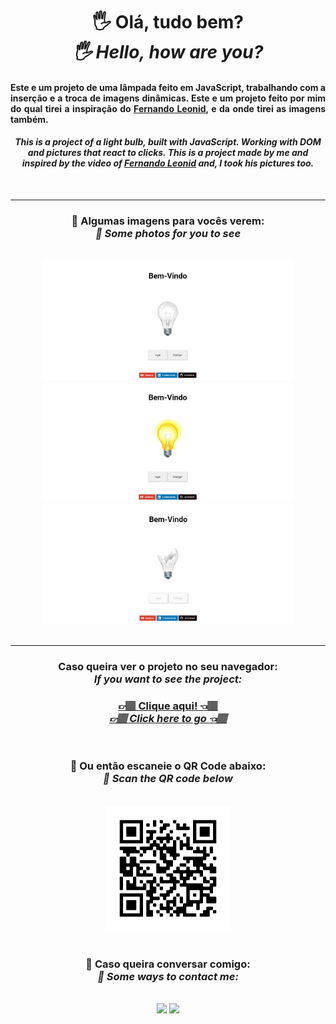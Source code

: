 <div align="center">
<h1> 🖐 Olá, tudo bem? <br> <em>🖐 Hello, how are you?</em></h1>
<h4 align="justify">Este e um projeto de uma lâmpada feito em JavaScript, trabalhando com a inserção e a troca de imagens dinâmicas. Este e um projeto feito por mim do qual tirei a inspiração do <a href="https://www.youtube.com/user/thekpta">Fernando Leonid</a>, e da onde tirei as imagens também.</h4>
<h4><em>This is a project of a light bulb, built with JavaScript. Working with DOM and pictures that react to clicks. This is a project made by me and inspired by the video of <a href="https://www.youtube.com/user/thekpta">Fernando Leonid</a> and, I took his pictures too.</em></h4>
<br>

<hr>

<h3> 📸 Algumas imagens para vocês verem: <br><em>📸 Some photos for you to see</em></h3><br>
<div align="center">
<img src="image/fotoprojeto1.png" alt="Foto do projeto" style="width: 400px;">
<img src="image/fotoprojeto2.png" alt="Foto do projeto" style="width: 400px;">
<img src="image/fotoprojeto3.png" alt="Foto do projeto" style="width: 400px;">
</div>
<br>

<hr>

<h3>Caso queira ver o projeto no seu navegador: <br><em>If you want to see the project:</em></h3>
<h3><a href="https://hugocamposarimathea.github.io/lampada/"> 👉🏽 Clique aqui! 👈🏽 <br><em>👉🏽 Click here to go 👈🏽</em></a></h3><br>
<h3> 📱 Ou então escaneie o QR Code abaixo: <br><em>📱 Scan the QR code below</em></h3>

<br>

<center><img src="image/frame.png" style="width: 200px;"><br></center>

<br>

<h3> 📧 Caso queira conversar comigo: <br> <em>📧 Some ways to contact me:</em></h3><br>
<a href="mailto: hugocamposarimathea@gmail.com"><img src="https://img.shields.io/badge/Gmail-D14836?style=for-the-badge&amp;logo=gmail&amp;logoColor=white" target="_blank"></a>
<a href="https://www.linkedin.com/in/hugocamposarimathea" target="_blank"><img src="https://img.shields.io/badge/-LinkedIn-%230077B5?style=for-the-badge&amp;logo=linkedin&amp;logoColor=white" target="_blank"></a>

</div>
